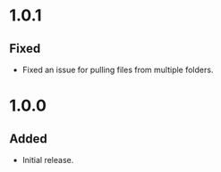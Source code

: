 # 1.0.1
## Fixed
- Fixed an issue for pulling files from multiple folders.

# 1.0.0
## Added
- Initial release.